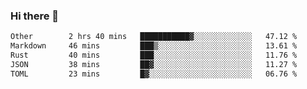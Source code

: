 ### Hi there 👋

<!--
**WShiBin/WShiBin** is a ✨ _special_ ✨ repository because its `README.md` (this file) appears on your GitHub profile.

Here are some ideas to get you started:

- 🔭 I’m currently working on ...
- 🌱 I’m currently learning ...
- 👯 I’m looking to collaborate on ...
- 🤔 I’m looking for help with ...
- 💬 Ask me about ...
- 📫 How to reach me: ...
- 😄 Pronouns: ...
- ⚡ Fun fact: ...
-->

<!--START_SECTION:waka-->

```txt
Other        2 hrs 40 mins   ███████████▓░░░░░░░░░░░░░   47.12 %
Markdown     46 mins         ███▒░░░░░░░░░░░░░░░░░░░░░   13.61 %
Rust         40 mins         ███░░░░░░░░░░░░░░░░░░░░░░   11.76 %
JSON         38 mins         ██▓░░░░░░░░░░░░░░░░░░░░░░   11.27 %
TOML         23 mins         █▓░░░░░░░░░░░░░░░░░░░░░░░   06.76 %
```

<!--END_SECTION:waka-->
